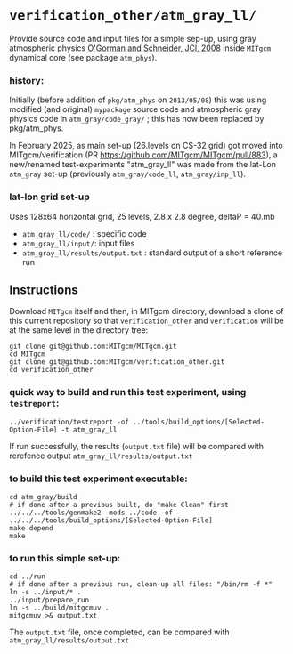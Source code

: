# `verification_other/atm_gray_ll/`

Provide source code and input files for a simple sep-up,
 using gray atmospheric physics [O'Gorman and Schneider, JCl, 2008](http://doi.org/10.1175/2007JCLI2065.1)
inside `MITgcm` dynamical core (see package `atm_phys`).

### history:
Initially (before addition of `pkg/atm_phys` on `2013/05/08`) this was using
 modified (and original) `mypackage` source code and atmospheric gray physics
 code in `atm_gray/code_gray/` ; this has now been replaced by pkg/atm_phys.

In February 2025, as main set-up (26.levels on CS-32 grid) got moved into MITgcm/verification
(PR https://github.com/MITgcm/MITgcm/pull/883), a new/renamed test-experiments "atm_gray_ll"
was made from the lat-Lon `atm_gray` set-up (previously `atm_gray/code_ll`, `atm_gray/inp_ll`).

### lat-lon grid set-up

Uses 128x64 horizontal grid, 25 levels, 2.8 x 2.8 degree, deltaP = 40.mb

- `atm_gray_ll/code/` : specific code
- `atm_gray_ll/input/`: input files
- `atm_gray_ll/results/output.txt` : standard output of a short reference run

## Instructions

Download `MITgcm` itself and then, in MITgcm directory, download a clone of this current repository
so that `verification_other` and `verification` will be at the same level in the directory tree:

```
git clone git@github.com:MITgcm/MITgcm.git
cd MITgcm
git clone git@github.com:MITgcm/verification_other.git
cd verification_other
```

### quick way to build and run this test experiment, using `testreport`:

```
../verification/testreport -of ../tools/build_options/[Selected-Option-File] -t atm_gray_ll
```
If run successfully, the results (`output.txt` file) will be compared with rerefence output
`atm_gray_ll/results/output.txt`

### to build this test experiment executable:
```
cd atm_gray/build
# if done after a previous built, do "make Clean" first
../../../tools/genmake2 -mods ../code -of ../../../tools/build_options/[Selected-Option-File]
make depend
make
```

### to run this simple set-up:
```
cd ../run
# if done after a previous run, clean-up all files: "/bin/rm -f *"
ln -s ../input/* .
../input/prepare_run
ln -s ../build/mitgcmuv .
mitgcmuv >& output.txt
```
The `output.txt` file, once completed, can be compared with `atm_gray_ll/results/output.txt`

